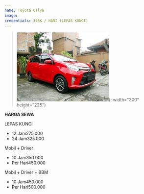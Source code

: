 ```yaml
---
name: Toyota Calya
image:
credentials: 325K / HARI (LEPAS KUNCI)
---
```


> ![](/uploads/calya.jpg){: width="300" height="225"}

**HARGA SEWA**

LEPAS KUNCI

* 12 Jam275.000
* 24 Jam325.000

Mobil + Driver

* 10 Jam350.000
* Per Hari450.000

Mobil + Driver + BBM

* 10 Jam450.000
* Per Hari500.000